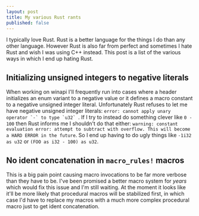 ```yaml
---
layout: post
title: My various Rust rants
published: false
---
```


I typically love Rust.
Rust is a better language for the things I do than any other language.
However Rust is also far from perfect and sometimes I hate Rust and wish I was using C++ instead.
This post is a list of the various ways in which I end up hating Rust.

## Initializing unsigned integers to negative literals

When working on winapi I'll frequently run into cases where a header initializes an enum variant to a negative value or it defines a macro constant to a negative unsigned integer literal.
Unfortunately Rust refuses to let me have negative unsigned integer literals: ```error: cannot apply unary operator `-` to type `u32` ```.
If I try to instead do something clever like `0 - 100` then Rust informs me I shouldn't do that either: `warning: constant evaluation error: attempt to subtract with overflow. This will become a HARD ERROR in the future`.
So I end up having to do ugly things like `-1i32 as u32` or `(FOO as i32 - 100) as u32`.

## No ident concatenation in `macro_rules!` macros

This is a big pain point causing macro invocations to be far more verbose than they have to be.
I've been promised a better macro system for *years* which would fix this issue and I'm still waiting.
At the moment it looks like it'll be more likely that procedural macros will be stabilized first, in which case I'd have to replace my macros with a much more complex procedural macro just to get ident concatenation.
